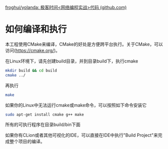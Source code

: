 [froghui/yolanda: 极客时间<网络编程实战>代码 (github.com)](https://github.com/froghui/yolanda)

# 如何编译和执行

本工程使用CMake来编译，CMake的好处是方便跨平台执行。关于CMake，可以访问(https://cmake.org/)。

在Linux环境下，请先创建build目录，并到目录build下，执行cmake
```bash
mkdir build && cd build
cmake ../
```

再执行
```bash
make
```

如果你的Linux中无法运行cmake或make命令，可以按照如下命令安装它
```bash
sudo apt-get install cmake g++ make
```

所有的可执行程序在目录build/bin下面


如果你有CLion或者其他可视化的IDE，可以直接在IDE中执行"Build Project"来完成整个项目的编译。

